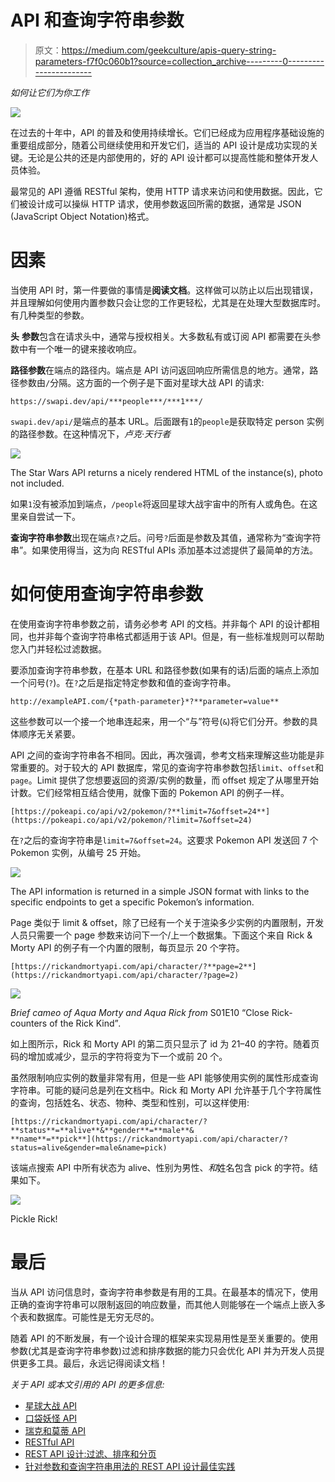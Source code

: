 # API 和查询字符串参数

> 原文：<https://medium.com/geekculture/apis-query-string-parameters-f7f0c060b1?source=collection_archive---------0----------------------->

*如何让它们为你工作*

![](img/27aa6dbdd90dca14b6eceb46201935ea.png)

在过去的十年中，API 的普及和使用持续增长。它们已经成为应用程序基础设施的重要组成部分，随着公司继续使用和开发它们，适当的 API 设计是成功实现的关键。无论是公共的还是内部使用的，好的 API 设计都可以提高性能和整体开发人员体验。

最常见的 API 遵循 RESTful 架构，使用 HTTP 请求来访问和使用数据。因此，它们被设计成可以操纵 HTTP 请求，使用参数返回所需的数据，通常是 JSON (JavaScript Object Notation)格式。

# 因素

当使用 API 时，第一件要做的事情是**阅读文档**。这样做可以防止以后出现错误，并且理解如何使用内置参数只会让您的工作更轻松，尤其是在处理大型数据库时。有几种类型的参数。

**头** **参数**包含在请求头中，通常与授权相关。大多数私有或订阅 API 都需要在头参数中有一个唯一的键来接收响应。

**路径参数**在端点的路径内。端点是 API 访问返回响应所需信息的地方。通常，路径参数由`/`分隔。这方面的一个例子是下面对星球大战 API 的请求:

```
https://swapi.dev/api/***people***/***1***/
```

`swapi.dev/api/`是端点的基本 URL。后面跟有`1`的`people`是获取特定 person 实例的路径参数。在这种情况下，*卢克·天行者*

![](img/c3b5fe5dbc6639ea4839cc65b9414ac3.png)

The Star Wars API returns a nicely rendered HTML of the instance(s), photo not included.

如果`1`没有被添加到端点，`/people`将返回星球大战宇宙中的所有人或角色。在这里亲自尝试一下。

**查询字符串参数**出现在端点`?`之后。问号`?`后面是参数及其值，通常称为“查询字符串”。如果使用得当，这为向 RESTful APIs 添加基本过滤提供了最简单的方法。

# 如何使用查询字符串参数

在使用查询字符串参数之前，请务必参考 API 的文档。并非每个 API 的设计都相同，也并非每个查询字符串格式都适用于该 API。但是，有一些标准规则可以帮助您入门并轻松过滤数据。

要添加查询字符串参数，在基本 URL 和路径参数(如果有的话)后面的端点上添加一个问号(`?`)。在`?`之后是指定特定参数和值的查询字符串。

```
http://exampleAPI.com/{*path-parameter}*?**parameter=value**
```

这些参数可以一个接一个地串连起来，用一个“与”符号(`&`)将它们分开。参数的具体顺序无关紧要。

API 之间的查询字符串各不相同。因此，再次强调，参考文档来理解这些功能是非常重要的。对于较大的 API 数据库，常见的查询字符串参数包括`limit`、`offset`和`page`。Limit 提供了您想要返回的资源/实例的数量，而 offset 规定了从哪里开始计数。它们经常相互结合使用，就像下面的 Pokemon API 的例子一样。

```
[https://pokeapi.co/api/v2/pokemon/?**limit=7&offset=24**](https://pokeapi.co/api/v2/pokemon/?limit=7&offset=24)
```

在`?`之后的查询字符串是`limit=7&offset=24`。这要求 Pokemon API 发送回 7 个 Pokemon 实例，从编号 25 开始。

![](img/504ee6761c532bb46aa64cd567f6a3fc.png)

The API information is returned in a simple JSON format with links to the specific endpoints to get a specific Pokemon’s information.

Page 类似于 limit & offset，除了已经有一个关于渲染多少实例的内置限制，开发人员只需要一个 page 参数来访问下一个/上一个数据集。下面这个来自 Rick & Morty API 的例子有一个内置的限制，每页显示 20 个字符。

```
[https://rickandmortyapi.com/api/character/?**page=2**](https://rickandmortyapi.com/api/character/?page=2)
```

![](img/813cc33a02769496c78ae7d0a91ab671.png)

*Brief cameo of Aqua Morty and Aqua Rick from* S01E10 “Close Rick-counters of the Rick Kind”*.*

如上图所示，Rick 和 Morty API 的第二页只显示了 id 为 21–40 的字符。随着页码的增加或减少，显示的字符将变为下一个或前 20 个。

虽然限制响应实例的数量非常有用，但是一些 API 能够使用实例的属性形成查询字符串。可能的疑问总是列在文档中。Rick 和 Morty API 允许基于几个字符属性的查询，包括姓名、状态、物种、类型和性别，可以这样使用:

```
[https://rickandmortyapi.com/api/character/?**status**=**alive**&**gender**=**male**&
**name**=**pick**](https://rickandmortyapi.com/api/character/?status=alive&gender=male&name=pick)
```

该端点搜索 API 中所有状态为 alive、性别为男性、*和*姓名包含 pick 的字符。结果如下。

![](img/ba3b27b90f03a71babb3f87b8297873b.png)

Pickle Rick!

# 最后

当从 API 访问信息时，查询字符串参数是有用的工具。在最基本的情况下，使用正确的查询字符串可以限制返回的响应数量，而其他人则能够在一个端点上嵌入多个表和数据库。可能性是无穷无尽的。

随着 API 的不断发展，有一个设计合理的框架来实现易用性是至关重要的。使用参数(尤其是查询字符串参数)过滤和排序数据的能力只会优化 API 并为开发人员提供更多工具。最后，永远记得阅读文档！

*关于 API 或本文引用的 API 的更多信息:*

*   [星球大战 API](https://swapi.dev/documentation)
*   [口袋妖怪 API](https://pokeapi.co/docs/v2)
*   [瑞克和莫蒂 API](https://rickandmortyapi.com/documentation/)
*   [RESTful API](https://searchapparchitecture.techtarget.com/definition/RESTful-API)
*   [REST API 设计:过滤、排序和分页](https://www.moesif.com/blog/technical/api-design/REST-API-Design-Filtering-Sorting-and-Pagination/)
*   [针对参数和查询字符串用法的 REST API 设计最佳实践](https://www.moesif.com/blog/technical/api-design/REST-API-Design-Best-Practices-for-Parameters-and-Query-String-Usage/)